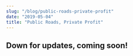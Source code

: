 ```yaml
---
slug: "/blog/public-roads-private-profit"
date: "2019-05-04"
title: "Public Roads, Private Profit"
---
```


## Down for updates, coming soon!


